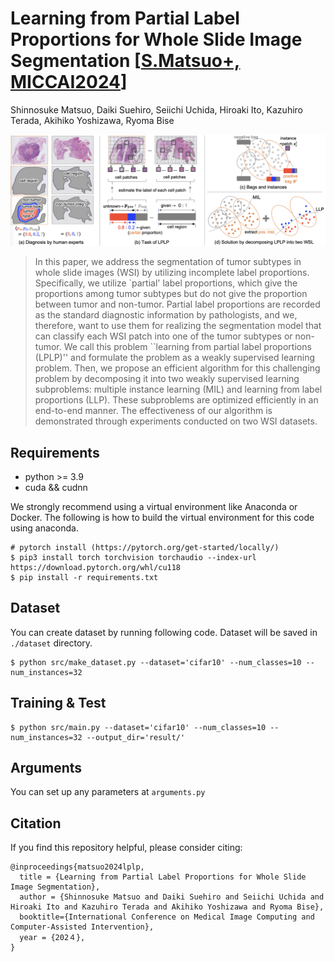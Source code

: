 # Learning from Partial Label Proportions for Whole Slide Image Segmentation [[S.Matsuo+, MICCAI2024](https://arxiv.org/abs/2405.09041)]

Shinnosuke Matsuo, Daiki Suehiro, Seiichi Uchida, Hiroaki Ito, Kazuhiro Terada, Akihiko Yoshizawa, Ryoma Bise

![Illustration](./image/overview.png)

>In this paper, we address the segmentation of tumor subtypes in whole slide images (WSI) by utilizing incomplete label proportions. Specifically, we utilize `partial' label proportions, which give the proportions among tumor subtypes but do not give the proportion between tumor and non-tumor. Partial label proportions are recorded as the standard diagnostic information by pathologists, and we, therefore, want to use them for realizing the segmentation model that can classify each WSI patch into one of the tumor subtypes or non-tumor. We call this problem ``learning from partial label proportions (LPLP)'' and formulate the problem as a weakly supervised learning problem. Then, we propose an efficient algorithm for this challenging problem by decomposing it into two weakly supervised learning subproblems: multiple instance learning (MIL) and learning from label proportions (LLP). These subproblems are optimized efficiently in an end-to-end manner. The effectiveness of our algorithm is demonstrated through experiments conducted on two WSI datasets.

## Requirements
* python >= 3.9
* cuda && cudnn

We strongly recommend using a virtual environment like Anaconda or Docker. The following is how to build the virtual environment for this code using anaconda.
```
# pytorch install (https://pytorch.org/get-started/locally/)
$ pip3 install torch torchvision torchaudio --index-url https://download.pytorch.org/whl/cu118
$ pip install -r requirements.txt
```

## Dataset
You can create dataset by running following code. Dataset will be saved in `./dataset` directory.
```
$ python src/make_dataset.py --dataset='cifar10' --num_classes=10 --num_instances=32
```

## Training & Test
```
$ python src/main.py --dataset='cifar10' --num_classes=10 --num_instances=32 --output_dir='result/'
```

## Arguments
You can set up any parameters at `arguments.py`

## Citation
If you find this repository helpful, please consider citing:
```
@inproceedings{matsuo2024lplp,
  title = {Learning from Partial Label Proportions for Whole Slide Image Segmentation},
  author = {Shinnosuke Matsuo and Daiki Suehiro and Seiichi Uchida and Hiroaki Ito and Kazuhiro Terada and Akihiko Yoshizawa and Ryoma Bise},
  booktitle={International Conference on Medical Image Computing and Computer-Assisted Intervention},
  year = {202４},
}
```